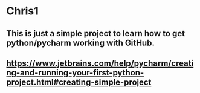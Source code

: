 # Chris1

## This is just a simple project to learn how to get python/pycharm working with GitHub.

## https://www.jetbrains.com/help/pycharm/creating-and-running-your-first-python-project.html#creating-simple-project
